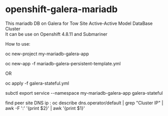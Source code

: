 # openshift-galera-mariadb

This mariadb DB on Galera for Tow Site Active-Active Model DataBase Cluster <br>
It can be use on Openshift 4.8.11 and Submariner

How to use:

oc new-project my-mariadb-galera-app 

oc new-app -f  mariadb-galera-persistent-template.yml

OR

oc apply -f  galera-stateful.yml 

subctl export service --namespace my-mariadb-galera-app galera-stateful

find peer site DNS ip :
oc describe dns.operator/default | grep "Cluster IP" | awk -F ':' '{print $2}' | awk '{print $1}'
